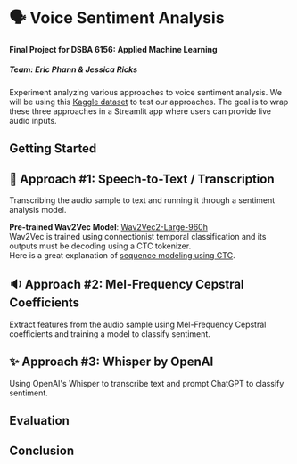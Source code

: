 # 🗣️ Voice Sentiment Analysis
#### Final Project for DSBA 6156: Applied Machine Learning  
##### Team: Eric Phann & Jessica Ricks  
Experiment analyzing various approaches to voice sentiment analysis. We will be using this [Kaggle dataset](https://www.kaggle.com/datasets/imsparsh/audio-speech-sentiment) to test our approaches. The goal is to wrap these three approaches in a Streamlit app where users can provide live audio inputs.  

## Getting Started  

## 📝 Approach #1: Speech-to-Text / Transcription  
Transcribing the audio sample to text and running it through a sentiment analysis model.  

__Pre-trained Wav2Vec Model__: [Wav2Vec2-Large-960h](https://huggingface.co/facebook/wav2vec2-large-960h)  
Wav2Vec is trained using connectionist temporal classification and its outputs must be decoding using a CTC tokenizer.  
Here is a great explanation of [sequence modeling using CTC](https://distill.pub/2017/ctc/).

## 🔉 Approach #2: Mel-Frequency Cepstral Coefficients  
Extract features from the audio sample using Mel-Frequency Cepstral coefficients and training a model to classify sentiment.

## ✨ Approach #3: Whisper by OpenAI  
Using OpenAI's Whisper to transcribe text and prompt ChatGPT to classify sentiment.

## Evaluation  

## Conclusion

